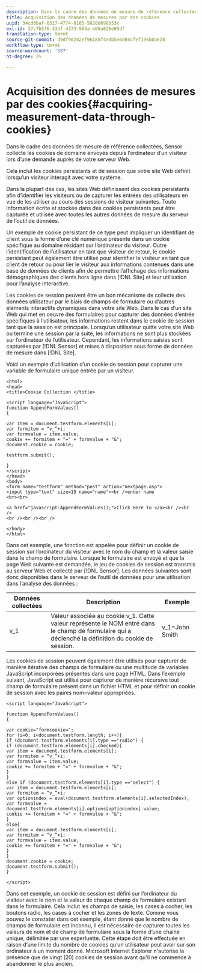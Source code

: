 ```yaml
---
description: Dans le cadre des données de mesure de référence collectées, Sensor collecte les cookies de domaine envoyés depuis l’ordinateur d’un visiteur lors d’une demande auprès de votre serveur Web.
title: Acquisition des données de mesures par des cookies
uuid: 34cd6baf-6317-4774-8165-58208698b53c
exl-id: 37c7b5f6-33bf-4373-963a-e08a826e05df
translation-type: tm+mt
source-git-commit: d9df90242ef96188f4e4b5e6d04cfef196b0a628
workflow-type: tm+mt
source-wordcount: '587'
ht-degree: 2%

---
```


# Acquisition des données de mesures par des cookies{#acquiring-measurement-data-through-cookies}

Dans le cadre des données de mesure de référence collectées, Sensor collecte les cookies de domaine envoyés depuis l’ordinateur d’un visiteur lors d’une demande auprès de votre serveur Web.

Cela inclut les cookies persistants et de session que votre site Web définit lorsqu’un visiteur interagit avec votre système.

Dans la plupart des cas, les sites Web définissent des cookies persistants afin d’identifier les visiteurs ou de capturer les entrées des utilisateurs en vue de les utiliser au cours des sessions de visiteur suivantes. Toute information écrite et stockée dans des cookies persistants peut être capturée et utilisée avec toutes les autres données de mesure du serveur de l’outil de données.

Un exemple de cookie persistant de ce type peut impliquer un identifiant de client sous la forme d’une clé numérique présente dans un cookie spécifique au domaine résidant sur l’ordinateur du visiteur. Outre l’identification de l’utilisateur en tant que visiteur de retour, le cookie persistant peut également être utilisé pour identifier le visiteur en tant que client de retour ou pour lier le visiteur aux informations contenues dans une base de données de clients afin de permettre l’affichage des informations démographiques des clients hors ligne dans [!DNL Site] et leur utilisation pour l’analyse interactive.

Les cookies de session peuvent être un bon mécanisme de collecte des données utilisateur par le biais de champs de formulaire ou d’autres éléments interactifs dynamiques dans votre site Web. Dans le cas d’un site Web qui met en oeuvre des formulaires pour capturer des données d’entrée spécifiques à l’utilisateur, les informations restent dans le cookie de session tant que la session est principale. Lorsqu’un utilisateur quitte votre site Web ou termine une session par la suite, les informations ne sont plus stockées sur l’ordinateur de l’utilisateur. Cependant, les informations saisies sont capturées par [!DNL Sensor] et mises à disposition sous forme de données de mesure dans [!DNL Site].

Voici un exemple d’utilisation d’un cookie de session pour capturer une variable de formulaire unique entrée par un visiteur.

```
<html> 
<head> 
<title>Cookie Collection </title> 
 
<script language="JavaScript"> 
function AppendFormValues() 
{ 
 
var item = document.testform.elements[i]; 
var formitem = “v_”+i; 
var formvalue = item.value; 
cookie += formitem + "=" + formvalue + "&"; 
document.cookie = cookie; 
 
testform.submit(); 
 
} 
</script> 
</head> 
<body> 
<form name="testform" method="post" action="nextpage.asp"> 
<input type="text" size=15 name="name"><br />enter name 
<br><br> 
 
<a href="javascript:AppendFormValues();">Click Here To </a><br /><br /> 
<br /><br /><br /> 
 
</body> 
</html> 
```

Dans cet exemple, une fonction est appelée pour définir un cookie de session sur l’ordinateur du visiteur avec le nom du champ et la valeur saisie dans le champ de formulaire. Lorsque le formulaire est envoyé et que la page Web suivante est demandée, le jeu de cookies de session est transmis au serveur Web et collecté par [!DNL Sensor]. Les données suivantes sont donc disponibles dans le serveur de l’outil de données pour une utilisation dans l’analyse des données :

| Données collectées | Description | Exemple |
|---|---|---|
| v_1 | Valeur associée au cookie v_1. Cette valeur représente le NOM entré dans le champ de formulaire qui a déclenché la définition du cookie de session. | v_1=John Smith |

Les cookies de session peuvent également être utilisés pour capturer de manière itérative des champs de formulaire ou une multitude de variables JavaScript incorporées présentes dans une page HTML. Dans l’exemple suivant, JavaScript est utilisé pour capturer de manière récursive tout champ de formulaire présent dans un fichier HTML et pour définir un cookie de session avec les paires nom=valeur appropriées.

```
<script language="JavaScript"> 
 
function AppendFormValues() 
{ 
 
var cookie="formcookie="; 
for (i=0; i<document.testform.length; i++){ 
if (document.testform.elements[i].type =="radio") {            
if (document.testform.elements[i].checked){ 
var item = document.testform.elements[i]; 
var formitem = “v_”+i; 
var formvalue = item.value; 
cookie += formitem + "=" + formvalue + "&"; 
} 
} 
else if (document.testform.elements[i].type =="select") { 
var item = document.testform.elements[i]; 
var formitem = “v_”+i; 
var optionindex = eval(document.testform.elements[i].selectedIndex); 
var formvalue = document.testform.elements[i].options[optionindex].value;             
cookie += formitem + "=" + formvalue + "&"; 
} 
else{ 
var item = document.testform.elements[i]; 
var formitem = “v_”+i; 
var formvalue = item.value; 
cookie += formitem + "=" + formvalue + "&"; 
} 
} 
document.cookie = cookie; 
document.testform.submit(); 
} 
 
</script>
```

Dans cet exemple, un cookie de session est défini sur l’ordinateur du visiteur avec le nom et la valeur de chaque champ de formulaire existant dans le formulaire. Cela inclut les champs de saisie, les cases à cocher, les boutons radio, les cases à cocher et les zones de texte. Comme vous pouvez le constater dans cet exemple, étant donné que le nombre de champs de formulaire est inconnu, il est nécessaire de capturer toutes les valeurs de nom et de champ de formulaire sous la forme d’une chaîne unique, délimitée par une esperluette. Cette étape doit être effectuée en raison d’une limite du nombre de cookies qu’un utilisateur peut avoir sur son ordinateur à un moment donné. Microsoft Internet Explorer n&#39;autorise la présence que de vingt (20) cookies de session avant qu&#39;il ne commence à abandonner le plus ancien.
